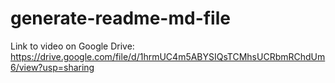 # generate-readme-md-file

Link to video on Google Drive: https://drive.google.com/file/d/1hrmUC4m5ABYSIQsTCMhsUCRbmRChdUm6/view?usp=sharing

